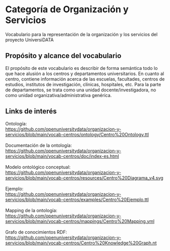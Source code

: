 # Categoría de Organización y Servicios
Vocabulario para la representación de la organización y los servicios del proyecto UniversiDATA

## Propósito y alcance del vocabulario
El propósito de este vocabulario es describir de forma semántica todo lo que hace alusión a los centros y departamentos universitarios. En cuanto al centro, contiene información acerca de las escuelas, facultades, centros de estudios, institutos de investigación, clínicas, hospitales, etc. Para la parte de departamentos, se trata como una unidad docente/investigadora, no como unidad organizativa/administrativa genérica.

## Links de interés
Ontología: <br>
https://github.com/openuniversitydata/organizacion-y-servicios/blob/main/vocab-centros/ontology/Centro%20Ontology.ttl <br><br>
Documentación de la ontología: <br>
https://github.com/openuniversitydata/organizacion-y-servicios/blob/main/vocab-centros/doc/index-es.html <br><br>
Modelo ontológico conceptual: <br>
https://github.com/openuniversitydata/organizacion-y-servicios/blob/main/vocab-centros/resources/Centro%20Diagrama_v4.svg <br><br>
Ejemplo: <br>
https://github.com/openuniversitydata/organizacion-y-servicios/blob/main/vocab-centros/examples/Centro%20Ejemplo.ttl<br><br>
Mapping de la ontología: <br>
https://github.com/openuniversitydata/organizacion-y-servicios/blob/main/vocab-centros/mappings/Centro%20Mapping.yml <br><br>
Grafo de conocimientos RDF: <br>
https://github.com/openuniversitydata/organizacion-y-servicios/blob/main/vocab-centros/Centro%20Knowledge%20Graph.nt <br><br>
